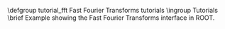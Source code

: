 \defgroup tutorial_fft Fast Fourier Transforms tutorials
\ingroup Tutorials
\brief Example showing the Fast Fourier Transforms interface in ROOT.